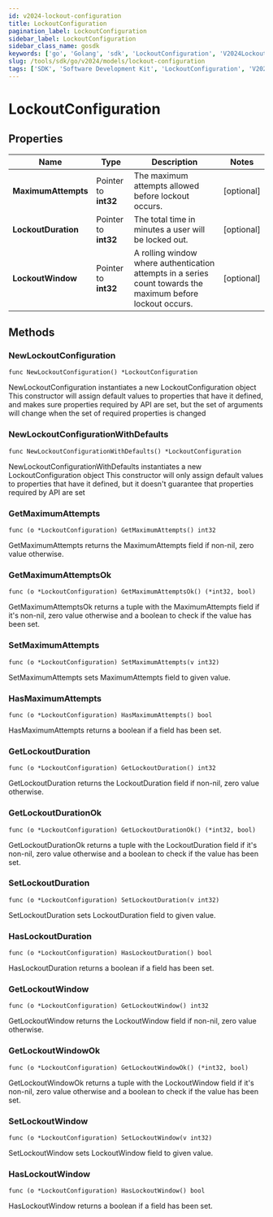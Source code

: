 ```yaml
---
id: v2024-lockout-configuration
title: LockoutConfiguration
pagination_label: LockoutConfiguration
sidebar_label: LockoutConfiguration
sidebar_class_name: gosdk
keywords: ['go', 'Golang', 'sdk', 'LockoutConfiguration', 'V2024LockoutConfiguration'] 
slug: /tools/sdk/go/v2024/models/lockout-configuration
tags: ['SDK', 'Software Development Kit', 'LockoutConfiguration', 'V2024LockoutConfiguration']
---
```


# LockoutConfiguration

## Properties

Name | Type | Description | Notes
------------ | ------------- | ------------- | -------------
**MaximumAttempts** | Pointer to **int32** | The maximum attempts allowed before lockout occurs. | [optional] 
**LockoutDuration** | Pointer to **int32** | The total time in minutes a user will be locked out. | [optional] 
**LockoutWindow** | Pointer to **int32** | A rolling window where authentication attempts in a series count towards the maximum before lockout occurs. | [optional] 

## Methods

### NewLockoutConfiguration

`func NewLockoutConfiguration() *LockoutConfiguration`

NewLockoutConfiguration instantiates a new LockoutConfiguration object
This constructor will assign default values to properties that have it defined,
and makes sure properties required by API are set, but the set of arguments
will change when the set of required properties is changed

### NewLockoutConfigurationWithDefaults

`func NewLockoutConfigurationWithDefaults() *LockoutConfiguration`

NewLockoutConfigurationWithDefaults instantiates a new LockoutConfiguration object
This constructor will only assign default values to properties that have it defined,
but it doesn't guarantee that properties required by API are set

### GetMaximumAttempts

`func (o *LockoutConfiguration) GetMaximumAttempts() int32`

GetMaximumAttempts returns the MaximumAttempts field if non-nil, zero value otherwise.

### GetMaximumAttemptsOk

`func (o *LockoutConfiguration) GetMaximumAttemptsOk() (*int32, bool)`

GetMaximumAttemptsOk returns a tuple with the MaximumAttempts field if it's non-nil, zero value otherwise
and a boolean to check if the value has been set.

### SetMaximumAttempts

`func (o *LockoutConfiguration) SetMaximumAttempts(v int32)`

SetMaximumAttempts sets MaximumAttempts field to given value.

### HasMaximumAttempts

`func (o *LockoutConfiguration) HasMaximumAttempts() bool`

HasMaximumAttempts returns a boolean if a field has been set.

### GetLockoutDuration

`func (o *LockoutConfiguration) GetLockoutDuration() int32`

GetLockoutDuration returns the LockoutDuration field if non-nil, zero value otherwise.

### GetLockoutDurationOk

`func (o *LockoutConfiguration) GetLockoutDurationOk() (*int32, bool)`

GetLockoutDurationOk returns a tuple with the LockoutDuration field if it's non-nil, zero value otherwise
and a boolean to check if the value has been set.

### SetLockoutDuration

`func (o *LockoutConfiguration) SetLockoutDuration(v int32)`

SetLockoutDuration sets LockoutDuration field to given value.

### HasLockoutDuration

`func (o *LockoutConfiguration) HasLockoutDuration() bool`

HasLockoutDuration returns a boolean if a field has been set.

### GetLockoutWindow

`func (o *LockoutConfiguration) GetLockoutWindow() int32`

GetLockoutWindow returns the LockoutWindow field if non-nil, zero value otherwise.

### GetLockoutWindowOk

`func (o *LockoutConfiguration) GetLockoutWindowOk() (*int32, bool)`

GetLockoutWindowOk returns a tuple with the LockoutWindow field if it's non-nil, zero value otherwise
and a boolean to check if the value has been set.

### SetLockoutWindow

`func (o *LockoutConfiguration) SetLockoutWindow(v int32)`

SetLockoutWindow sets LockoutWindow field to given value.

### HasLockoutWindow

`func (o *LockoutConfiguration) HasLockoutWindow() bool`

HasLockoutWindow returns a boolean if a field has been set.


